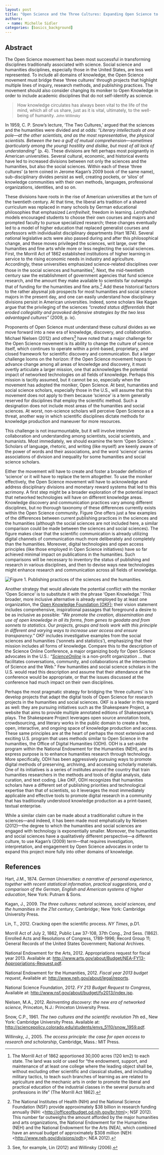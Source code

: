 ```yaml
---
layout: post
title: "Open Science and the Three Cultures: Expanding Open Science to All Domains of Knowledge Creation"
authors:
 - name: Michelle Sidler
categories: [basics_background]
---
```


## Abstract

The Open Science movement has been most successful in transforming
disciplines traditionally associated with science. Social science and
humanities disciplines, especially those in the United States, are less
well represented. To include all domains of knowledge, the Open Science
movement must bridge these ‘three cultures’ through projects that
highlight multiple lines of inquiry, research methods, and publishing
practices. The movement should also consider changing its moniker to
Open Knowledge in order to include academic disciplines that do not
self-identify as science.

> How knowledge circulates has always been vital to the life of the mind,
which all of us share, just as it is vital, ultimately, to the
well-being of humanity.
<small>John Willinsky</small>

In 1959, C. P. Snow’s lecture, ‘The Two Cultures,’ argued that the
sciences and the humanities were divided and at odds: *“Literary
intellectuals at one pole—at the other scientists, and as the most
representative, the physical scientists. Between the two a gulf of
mutual comprehension—sometimes (particularly among the young) hostility
and dislike, but most of all lack of understanding”* (p. 4). These
divisions are felt perhaps most poignantly in American universities.
Several cultural, economic, and historical events have led to increased
divisions between not only the sciences and the humanities, but also the
social sciences. Within each of these ‘three cultures’ (a term coined in
Jerome Kagan’s 2009 book of the same name), sub-disciplinary divides
persist as well, creating pockets, or ‘silos’ of knowledge communities
with their own methods, languages, professional organizations,
identities, and so on.

These divisions have roots in the rise of American universities at the
turn of the twentieth century. At that time, the liberal arts tradition
of a shared curriculum was replaced in many schools by German
educational philosophies that emphasized *Lernfreiheit*, freedom in
learning. *Lernfreiheit* models encouraged students to choose their own
courses and majors and prompted faculty to pursue specialized research;
these changes eventually led to a model of higher education that
replaced generalist courses and professors with individualist
disciplinary departments (Hart 1874). Several national legislative acts
were also passed during and after this philosophical change, and these
moves privileged the sciences, writ large, over the humanities and fine
arts while more or less neglecting the social sciences. First, the
Morrill Act of 1862 established institutions of higher learning in
service to the rising economic needs in industry and agriculture.
Accordingly, these universities emphasized science-related disciplines
over those in the social sciences and humanities[^1]. Next, the
mid-twentieth century saw the establishment of government agencies that
fund science research, and the amount they make available to scientists
far outweighs that of funding for the humanities and fine arts.[^2] Add
these historical factors to the rather abysmal job prospects for most
humanities and social science majors in the present day, and one can
easily understand how disciplinary divisions persist in American
universities. Indeed, some scholars like Kagan argue that the
privileging of the sciences *“created status differentials that eroded
collegiality and provoked defensive strategies by the two less
advantaged cultures”* (2009, p. ix).

Proponents of Open Science must understand these cultural divides as we
move forward into a new era of knowledge, discovery, and collaboration.
Michael Nielsen (2012) and others[^3] have noted that a major challenge
for the Open Science movement is its ability to change the culture of
science itself, which continues to operate within a print-based,
proprietary, and closed framework for scientific discovery and
communication. But a larger challenge looms on the horizon: if the Open
Science movement hopes to advance change among all areas of knowledge
and discovery, it must overtly articulate a larger mission, one that
acknowledges the potential impact of networked technologies on all
fields of knowledge. Perhaps this mission is tacitly assumed, but it
cannot be so, especially when the movement has adopted the moniker, Open
Science. At best, humanities and social science scholars, especially
those in the U.S., will assume that this movement does not apply to them
because ‘science’ is a term generally reserved for disciplines that
employ the scientific method. Such a designation does not include most
areas of the humanities and social sciences. At worst, non-science
scholars will perceive Open Science as a threat, another way in which
scientific disciplines dictate methods for knowledge production and
maneuver for more resources.

This challenge is not insurmountable, but it will involve intensive
collaboration and understanding among scientists, social scientists, and
humanists. Most immediately, we should examine the term ‘Open Science.’
Scholars of language, rhetoric, and writing (like myself) are keenly
aware of the power of words and their associations, and the word
‘science’ carries associations of division and inequality for some
humanities and social science scholars.

Either the movement will have to create and foster a broader definition
of ‘science’ or it will have to replace the term altogether. To use the
moniker effectively, the Open Science movement will have to acknowledge
and address disciplinary divisions and monetary reward systems that led
to this acrimony. A first step might be a broader exploration of the
potential impact that networked technologies will have on different
knowledge areas. Knowledge discovery and communication practices vary
among different disciplines, but no thorough taxonomy of these
differences currently exists within the Open Science community. Figure
One offers just a few examples of the differences between current
publishing practices in the sciences and the humanities (although the
social sciences are not included here, a similar comparison could be
made between the sciences and social sciences). The figure makes clear
that the scientific communication is already utilizing digital channels
of communication much more deliberately and completely than the
humanities. Moreover, digital technologies and open access principles
(like those employed in Open Science initiatives) have so far achieved
minimal impact on publications in the humanities. Such comparisons will
be necessary to inventory the status of publishing and research in
various disciplines, and then to devise ways new technologies might
enhance research and communication across all fields of knowledge.

![**Figure 1**. Publishing practices of the sciences and the humanities.](/images/open_science_three_cultures.png)

Another strategy that would alleviate the potential conflict with the
moniker ‘Open Science’ is to substitute it with the phrase ‘Open
Knowledge.’ This broader, more inclusive alternative is already employed
by at least one organization, the [Open Knowledge Foundation
(OKF)](http://okfn.org/about/vision/); their
vision statement includes comprehensive, inspirational passages that
foreground a desire to be as inclusive as possible: *“We promote the
creation, dissemination and use of open knowledge in all its forms, from
genes to geodata and from sonnets to statistics. Our projects, groups
and tools work with this principle in different and varying ways to
increase user access and ensure transparency.”* OKF includes
investigative examples from the social sciences and humanities (‘sonnets
and statistics’), emphasizing that their mission includes all forms of
knowledge. Compare this to the description of the Science Online
Conference, a major organizing body for Open Science advocates in the
U.S.: *“[ScienceOnline](http://scienceonline.com/about/)* is a non-profit organization
… that facilitates conversations, community, and collaborations at the
intersection of Science and the Web.” Few humanities and social
science scholars in the U.S. would read this description and assume that
their attendance at the conference would be appropriate, or that the
issues discussed at the conference had much impact on their own
disciplines.

Perhaps the most pragmatic strategy for bridging the ‘three cultures’ is
to develop projects that adapt the digital tools of Open Science for
research projects in the humanities and social sciences. OKF is a leader
in this regard as well: they are pursuing initiatives such as the
Shakespeare Project, a website that aims to provide multiple annotated
editions of Shakespeare’s plays. The Shakespeare Project leverages open
source annotation tools, crowdsourcing, and literary works in the public
domain to create a free, open, interactive, and ongoing space of
knowledge production and access. These same principles are at the heart
of perhaps the most extensive and exciting U.S. program that uses
methods similar to Open Science in the humanities, the Office of Digital
Humanities (ODH). ODH is a set-aside program within the National
Endowment for the Humanities (NEH), and its express purpose is to
enhance humanities research through technology. More specifically, ODH
has been aggressively pursuing ways to promote digital methods of
preserving, archiving, and accessing scholarly materials. One of its
initiatives is a series of institutes around the country that train
humanities researchers in the methods and tools of digital analysis,
data curation, and text coding. Like OKF, ODH recognizes that humanities
scholars have a different set of publishing priorities and technological
expertise than that of scientists, so it leverages the most immediately
applicable and effective tools to promote digital research in a
community that has traditionally understood knowledge production as a
print-based, textual enterprise.

While a similar claim can be made about a traditionalist culture in the
sciences—and indeed, it has been made most emphatically by Nielsen
(2012)—the degree to which the humanities and social sciences are
engaged with technology is exponentially smaller. Moreover, the
humanities and social sciences have a qualitatively different
perspective—a different culture, to use Kagan’s (2009) term—that
requires investigation, interpretation, and engagement by Open Science
advocates in order to expand this project more fully into other domains
of knowledge.

## References

Hart, J.M., 1874. *German Universities: a narrative of personal
experience, together with recent statistical information, practical
suggestions, and a comparison of the German, English and American
systems of higher education*, New York: Putnam & Sons.

Kagan, J., 2009. *The three cultures: natural sciences, social sciences,
and the humanities in the 21st century*, Cambridge ; New York: Cambridge
University Press.

Lin, T., 2012. Cracking open the scientific process. *NY Times*, p.D1.

Morrill Act of July 2, 1862, Public Law 37-108, 37th Cong., 2nd Sess.
(1862). Enrolled Acts and Resolutions of Congress, 1789-1996; Record
Group 11; General Records of the United States Government; National
Archives.

National Endowment for the Arts, 2012. Appropriations request for fiscal
year 2013. Available at:
<http://www.arts.gov/about/Budget/NEA-FY13-Appropriations-Request.pdf>.

National Endowment for the Humanities, 2012. *Fiscal year 2013 budget
request*, Available at: <http://www.neh.gov/about/legal/reports>.

National Science Foundation, 2012. *FY 213 Budget Request to Congress*,
Available at: <http://www.nsf.gov/about/budget/fy2013/index.jsp>.

Nielsen, M.A., 2012. *Reinventing discovery: the new era of networked
science*, Princeton, N.J.: Princeton University Press.

Snow, C.P., 1961. *The two cultures and the scientific revolution* 7th
ed., New York: Cambridge University Press. Available at:
<http://sciencepolicy.colorado.edu/students/envs_5110/snow_1959.pdf>.

Willinsky, J., 2005. *The access principle: the case for open access to
research and scholarship*, Cambridge, Mass.: MIT Press.

[^1]: The Morrill Act of 1862 apportioned 30,000 acres (120 km2) to each state. The land was sold or used for “the endowment, support, and   maintenance of at least one college where the leading object shall be, without excluding other scientific and classical studies, and including military tactics, to teach such branches of learning as are related to agriculture and the mechanic arts in order to promote the liberal and practical education of the industrial classes in the several pursuits and professions in life” (The Morrill Act 1862).
[^2]: The National Institutes of Health (NIH) and the National Science Foundation (NSF) provide approximately \$38 billion in research  funding annually (NIH: <http://officeofbudget.od.nih.gov/br.html<nowiki>\>; </nowiki>NSF 2012). This number far outweighs the amount afforded by the major humanities and arts organizations, the National Endowment for the Humanities (NEH) and the National Endowment for the Arts (NEA), which combined have an annual budget of approximately \$308 million (NEH: <http://www.neh.gov/divisions/odh<nowiki>\>; </nowiki>NEA  2012).
[^3]: See, for example, Lin (2012) and Willinsky (2006).
